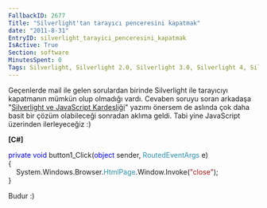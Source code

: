 ```yaml
---
FallbackID: 2677
Title: "Silverlight'tan tarayıcı penceresini kapatmak"
date: "2011-8-31"
EntryID: silverlight_tarayici_penceresini_kapatmak
IsActive: True
Section: software
MinutesSpent: 0
Tags: Silverlight, Silverlight 2.0, Silverlight 3.0, Silverlight 4, Silverlight 5
---
```

Geçenlerde mail ile gelen sorulardan birinde Silverlight ile tarayıcıyı
kapatmanın mümkün olup olmadığı vardı. Cevaben soruyu soran arkadaşa
"[Silverlight ve JavaScript
Kardeşliği](http://daron.yondem.com/tr/post/a1426eb0-7120-4a66-9d5c-de5027fd59ed)"
yazımı önersem de aslında çok daha basit bir çözüm olabileceği sonradan
aklıma geldi. Tabi yine JavaScript üzerinden ilerleyeceğiz :)

**[C\#]**

<span style="color:blue;">private</span> <span
style="color:blue;">void</span> button1\_Click(<span
style="color:blue;">object</span> sender, <span
style="color:#2b91af;">RoutedEventArgs</span> e)\
{\
    System.Windows.Browser.<span
style="color:#2b91af;">HtmlPage</span>.Window.Invoke(<span
style="color:#a31515;">"close"</span>);\
}

Budur :)


